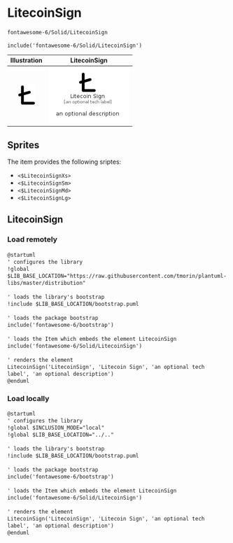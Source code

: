 # LitecoinSign


```text
fontawesome-6/Solid/LitecoinSign
```

```text
include('fontawesome-6/Solid/LitecoinSign')
```



| Illustration | LitecoinSign |
| :---: | :---: |
| ![illustration for Illustration](../../fontawesome-6/Solid/LitecoinSign.png) | ![illustration for LitecoinSign](../../fontawesome-6/Solid/LitecoinSign.Local.png) |



## Sprites
The item provides the following sriptes:

- `<$LitecoinSignXs>`
- `<$LitecoinSignSm>`
- `<$LitecoinSignMd>`
- `<$LitecoinSignLg>`





## LitecoinSign

### Load remotely
```plantuml
@startuml
' configures the library
!global $LIB_BASE_LOCATION="https://raw.githubusercontent.com/tmorin/plantuml-libs/master/distribution"

' loads the library's bootstrap
!include $LIB_BASE_LOCATION/bootstrap.puml

' loads the package bootstrap
include('fontawesome-6/bootstrap')

' loads the Item which embeds the element LitecoinSign
include('fontawesome-6/Solid/LitecoinSign')

' renders the element
LitecoinSign('LitecoinSign', 'Litecoin Sign', 'an optional tech label', 'an optional description')
@enduml
```

### Load locally
```plantuml
@startuml
' configures the library
!global $INCLUSION_MODE="local"
!global $LIB_BASE_LOCATION="../.."

' loads the library's bootstrap
!include $LIB_BASE_LOCATION/bootstrap.puml

' loads the package bootstrap
include('fontawesome-6/bootstrap')

' loads the Item which embeds the element LitecoinSign
include('fontawesome-6/Solid/LitecoinSign')

' renders the element
LitecoinSign('LitecoinSign', 'Litecoin Sign', 'an optional tech label', 'an optional description')
@enduml
```

